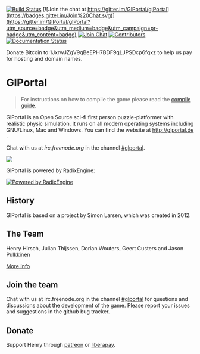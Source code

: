 [![Build Status](https://api.travis-ci.org/GlPortal/glPortal.svg?branch=master)](https://travis-ci.org/GlPortal/glPortal)
[![Join the chat at https://gitter.im/GlPortal/glPortal](https://badges.gitter.im/Join%20Chat.svg)](https://gitter.im/GlPortal/glPortal?utm_source=badge&utm_medium=badge&utm_campaign=pr-badge&utm_content=badge)
[![Join Chat](https://img.shields.io/badge/irc-join_chat-brightgreen.svg)](http://kiwiirc.com/client/irc.freenode.com/#glportal)
[![Contributors](https://img.shields.io/badge/contributors-stats-brightgreen.svg)](http://stats.glportal.de/)
[![Documentation Status](https://img.shields.io/badge/specification-latest-brightgreen.svg)](http://specification.glportal.de/en/latest/?badge=latest)

Donate Bitcoin to 1JxrwJZgV9qBeEPH7BDF9qLJPSDcp6fqxz to help us pay for hosting and domain names.
# GlPortal

> For instructions on how to compile the game please read the [compile guide](COMPILE.md).

GlPortal is an Open Source sci-fi first person puzzle-platformer with realistic physic simulation.
It runs on all modern operating systems including GNU/Linux, Mac and Windows.
You can find the website at http://glportal.de .

Chat with us at *irc.freenode.org* in the channel [#glportal](http://kiwiirc.com/client/irc.freenode.com/#glportal).

<img src="http://glportal.de/glportal.gif">

GlPortal is powered by RadixEngine:

[![Powered by RadixEngine](https://raw.githubusercontent.com/GlPortal/glportal_raw_data/master/graphics/logo/radix/RadixEngine.png)](https://github.com/GlPortal/RadixEngine)

## History
GlPortal is based on a project by Simon Larsen, which was created in 2012.
## The Team
Henry Hirsch, Julian Thijssen, Dorian Wouters, Geert Custers and Jason Pulkkinen

[More Info](CONTRIBUTORS.md)

## Join the team
Chat with us at irc.freenode.org in the channel [#glportal](http://kiwiirc.com/client/irc.freenode.com/#glportal)
for questions and discussions about the development of the game.
Please report your issues and suggestions in the github bug tracker.

## Donate
Support Henry through [patreon](https://www.patreon.com/developerHenry) or [liberapay](https://liberapay.com/Henry).
